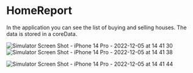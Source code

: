 # HomeReport

In the application you can see the list of buying and selling houses. The data is stored in a coreData.

![Simulator Screen Shot - iPhone 14 Pro - 2022-12-05 at 14 41 30](https://user-images.githubusercontent.com/92182846/205637016-43b40e22-b63d-409b-b71c-d4effb35f910.png) ![Simulator Screen Shot - iPhone 14 Pro - 2022-12-05 at 14 41 38](https://user-images.githubusercontent.com/92182846/205637034-6c8d319d-355a-4e55-a24c-2ce9d0708273.png)

![Simulator Screen Shot - iPhone 14 Pro - 2022-12-05 at 14 41 44](https://user-images.githubusercontent.com/92182846/205637040-2e4e3bf5-acf3-4245-b1bc-9fddd7d5664e.png=250x250)
